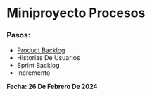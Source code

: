 # Miniproyecto Procesos

### Pasos:
* [Product Backlog](https://javerianacaliedu-my.sharepoint.com/:x:/g/personal/will1an_javerianacali_edu_co/Ec_0yJhh8-FFnpPk5CmOTA8BakqISCFIBTW0bU9x61ElFA?e=EtaBr6)
* Historias De Usuarios
* Sprint Backlog
* Incremento

**Fecha: 26 De Febrero De 2024**
